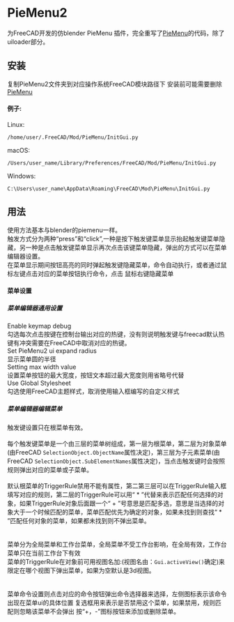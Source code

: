 # PieMenu2
为FreeCAD开发的仿blender PieMenu 插件，完全重写了[PieMenu](https://github.com/triplus/PieMenu)的代码，除了uiloader部分。

## 安装

复制PieMenu2文件夹到对应操作系统FreeCAD模块路径下
安装前可能需要删除[PieMenu](https://github.com/triplus/PieMenu)

#### 例子:

Linux:

`/home/user/.FreeCAD/Mod/PieMenu/InitGui.py`

macOS:

`/Users/user_name/Library/Preferences/FreeCAD/Mod/PieMenu/InitGui.py`

Windows:

`C:\Users\user_name\AppData\Roaming\FreeCAD\Mod\PieMenu\InitGui.py`

## 用法
使用方法基本与blender的piemenu一样。  
触发方式分为两种“press”和“click”,一种是按下触发键菜单显示抬起触发键菜单隐藏，另一种是点击触发键菜单显示再次点击该键菜单隐藏，弹出的方式可以在菜单编辑器设置。      
在菜单显示期间按钮高亮的同时弹起触发键隐藏菜单，命令自动执行，或者通过鼠标左键点击对应的菜单按钮执行命令，点击 鼠标右键隐藏菜单

#### 菜单设置
##### 菜单编辑器通用设置
Enable keymap debug <br>   勾选每次点击按键在控制台输出对应的热键，没有则说明触发键与freecad默认热键有冲突需要在FreeCAD中取消对应的热键。</br>
Set PieMenu2 ui expand radius <br>显示菜单圆的半径  
Setting max width value <br>设置菜单按钮的最大宽度，按钮文本超过最大宽度则用省略号代替  </br>
Use Global Stylesheet <br>   勾选使用FreeCAD主题样式，取消使用输入框编写的自定义样式  </br>
##### 菜单编辑器编辑菜单
触发键设置只在根菜单有效。  
<br>   每个触发键菜单是一个由三层的菜单树组成，第一层为根菜单，第二层为对象菜单(由FreeCAD `SelectionObject.ObjectName`属性决定)，第三层为子元素菜单(由FreeCAD `SelectionObject.SubElementNames`属性决定)，当点击触发键时会按照规则弹出对应的菜单或子菜单。</br>
<br>   默认根菜单的TriggerRule禁用不能有属性，第二第三层可以在TriggerRule输入框填写对应的规则，第二层的TriggerRule可以用“ \* ”代替来表示匹配任何选择的对象，如果TriggerRule对象后面跟一个“ + ”号意思是匹配多选，意思是当选择的对象大于一个时候匹配的菜单，菜单匹配优先为确定的对象，如果未找到则查找“ * ”匹配任何对象的菜单，如果都未找到则不弹出菜单。</br>   
<br>   菜单分为全局菜单和工作台菜单，全局菜单不受工作台影响，在全局有效，工作台菜单只在当前工作台下有效  
菜单的TriggerRule在对象前可用视图名加:(视图名由：`Gui.activeView()`确定)来限定在哪个视图下弹出菜单，如果为空默认是3d视图。</br>   
<br> 菜单命令设置则点击对应的命令按钮弹出命令选择器来选择，左侧图标表示该命令出现在菜单ui的具体位置
复选框用来表示是否禁用这个菜单，如果禁用，规则匹配则忽略该菜单不会弹出
按“+，-”图标按钮来添加或删除菜单。</br> 
